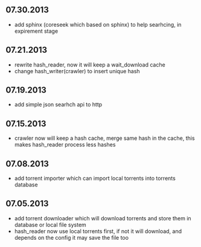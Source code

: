 ## 07.30.2013

* add sphinx (coreseek which based on sphinx) to help searhcing, in expirement stage

## 07.21.2013

* rewrite hash_reader, now it will keep a wait_download cache
* change hash_writer(crawler) to insert unique hash

## 07.19.2013

* add simple json searhch api to http

## 07.15.2013

* crawler now will keep a hash cache, merge same hash in the cache, this makes hash_reader process less hashes

## 07.08.2013

* add torrent importer which can import local torrents into torrents database

## 07.05.2013

* add torrent downloader which will download torrents and store them in database or local file system
* hash_reader now use local torrents first, if not it will download, and depends on the config it may save the file too

